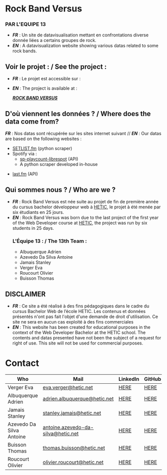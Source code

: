 # Rock Band Versus
### PAR L'EQUIPE 13
- ***FR*** : Un site de datavisualisation mettant en confrontations diverse donnée liées a certains groupes de rock.
- ***EN*** : A datavisualization website showing various datas related to some rock bands.

## Voir le projet : / See the project :
- ***FR*** : Le projet est accessible sur :
- ***EN*** : The project is available at : 

    ***[ROCK BAND VERSUS](http://rock-band.alwaysdata.net/)***

## D'où viennent les données ? / Where does the data come from?
***FR*** : Nos datas sont récupérée sur les sites internet suivant  // ***EN*** : Our datas are based on the following websites :
* [SETLIST.fm](https://www.setlist.fm/) (python scraper)
* Spotify via :
  - [sp-playcount-librespot](https://github.com/evilarceus/sp-playcount-librespot) (API)
  - A python scraper developed in-house 
- [last.fm](https://www.last.fm/) (API)

## Qui sommes nous ? / Who are we ?
- ***FR*** :  Rock Band Versus est née suite au projet de fin de première année du cursus bachelor développeur web à [HETIC](https://www.hetic.net/), le projet à été menée par six étudiants en 25 jours.
- ***EN*** : Rock Band Versus was born due to the last project of the first year of the Web Developer course at [HETIC](https://www.hetic.net/), the project was run by six students in 25 days.
	### L'Équipe 13 : / The 13th Team :
	- Albuquerque Adrien
	- Azevedo Da Silva Antoine 
	 - Jamais Stanley 
	 - Verger Eva
	 - Roucourt Olivier 
	 - Buisson Thomas

## DISCLAIMER
- ***FR*** : Ce site a été réalisé à des fins pédagogiques dans le cadre du cursus Bachelor Web de l’école HETIC. Les contenus et données présentés n'ont pas fait l'objet d'une demande de droit d'utilisation. Ce site ne sera en aucun cas exploité à des fins commerciales
- ***EN*** : This website has been created for educational purposes in the context of the Web Developer Bachelor at the HETIC school. The contents and datas presented have not been the subject of a request for right of use. This site will not be used for commercial purposes.

# Contact
|  Who                      | Mail 	| LinkedIn  | GitHub | Portfolio|
|--------------------------	|------	|---------- |-----------|-----------|
| Verger Eva               	| eva.verger@hetic.net  | [HERE](https://www.linkedin.com/in/eva-verger/) | [HERE](https://github.com/eva-vrg) |     	|
| Albuquerque Adrien      	| adrien.albuquerque@hetic.net | [HERE](https://www.linkedin.com/in/adrien-albuquerque-213314177/)  |  [HERE](https://github.com/ADR1811)	|           	|
| Jamais Stanley           	| stanley.jamais@hetic.net | [HERE](https://www.linkedin.com/in/stanley-jamais-138a991a9/) | [HERE](https://github.com/Stan-Jms)	|           	|
| Azevedo Da Silva Antoine 	|   antoine.azevedo-da-silva@hetic.net  	|      [HERE](https://www.linkedin.com/in/antoine-ads/) |  [HERE](https://github.com/DestroyCom) 	|        [HERE](https://destroykeaum.alwaysdata.net/)   	|
| Buisson Thomas           	|   thomas.buisson@hetic.net	|     [HERE](https://www.linkedin.com/in/buissonthomas64/)   | [HERE](https://github.com/ThomAzgo) 	|           	|
| Roucourt Olivier         	|    olivier.roucourt@hetic.net  	|     [HERE](https://www.linkedin.com/in/olivier-roucourt-48a1421b9/)   |  [HERE](https://github.com/deyja8)	|           	|

